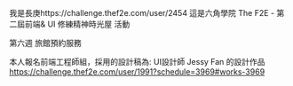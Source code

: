 我是長庚https://challenge.thef2e.com/user/2454
這是六角學院 The F2E - 第二屆前端& UI 修練精神時光屋 活動

第六週 旅館預約服務

本人報名前端工程師組，採用的設計稿為:
UI設計師 Jessy Fan 的設計作品 https://challenge.thef2e.com/user/1991?schedule=3969#works-3969


